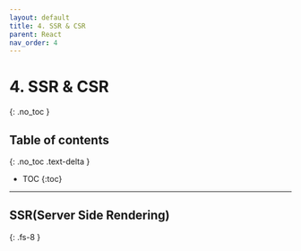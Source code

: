 ```yaml
---
layout: default
title: 4. SSR & CSR
parent: React
nav_order: 4
---
```


# 4. SSR & CSR
{: .no_toc }

## Table of contents
{: .no_toc .text-delta }

- TOC
{:toc}

---

## SSR(Server Side Rendering)
{: .fs-8 }

